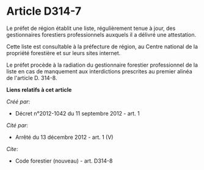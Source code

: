 # Article D314-7

Le préfet de région établit une liste, régulièrement tenue à jour, des gestionnaires forestiers professionnels auxquels il a
délivré une attestation.

Cette liste est consultable à la préfecture de région, au Centre national de la propriété forestière et sur leurs sites
internet.

Le préfet procède à la radiation du gestionnaire forestier professionnel de la liste en cas de manquement aux interdictions
prescrites au premier alinéa de l'article D. 314-8.

**Liens relatifs à cet article**

_Créé par_:

  - Décret n°2012-1042 du 11 septembre 2012 - art. 1

_Cité par_:

  - Arrêté du 13 décembre 2012 - art. 1 (V)

_Cite_:

  - Code forestier (nouveau) - art. D314-8

